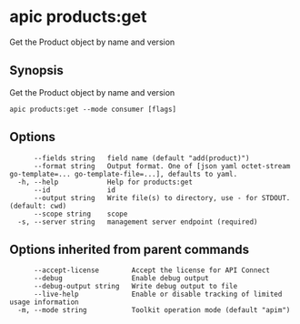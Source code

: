 # apic products:get

Get the Product object by name and version

## Synopsis

Get the Product object by name and version

```
apic products:get --mode consumer [flags]
```

## Options

```
      --fields string   field name (default "add(product)")
      --format string   Output format. One of [json yaml octet-stream go-template=... go-template-file=...], defaults to yaml.
  -h, --help            Help for products:get
      --id              id
      --output string   Write file(s) to directory, use - for STDOUT. (default: cwd)
      --scope string    scope
  -s, --server string   management server endpoint (required)
```

## Options inherited from parent commands

```
      --accept-license        Accept the license for API Connect
      --debug                 Enable debug output
      --debug-output string   Write debug output to file
      --live-help             Enable or disable tracking of limited usage information
  -m, --mode string           Toolkit operation mode (default "apim")
```

